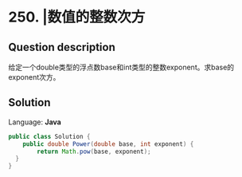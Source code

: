 # 250. |数值的整数次方

## Question description


给定一个double类型的浮点数base和int类型的整数exponent。求base的exponent次方。


## Solution

Language: **Java**

```Java
public class Solution {
    public double Power(double base, int exponent) {
        return Math.pow(base, exponent);
  }
}
```


